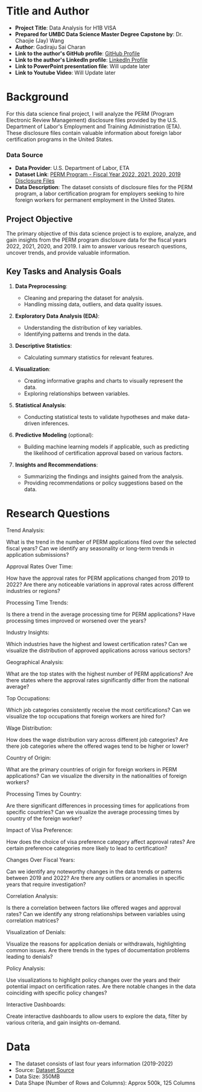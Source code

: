 # Title and Author

- **Project Title**: Data Analysis for H1B VISA
- **Prepared for UMBC Data Science Master Degree Capstone by**: Dr. Chaojie (Jay) Wang
- **Author**: Gadiraju Sai Charan
- **Link to the author's GitHub profile**: [GitHub Profile](https://github.com/Saicharan0297)
- **Link to the author's LinkedIn profile**: [LinkedIn Profile](https://www.linkedin.com/in/sai-charan-gadiraju/)
- **Link to PowerPoint presentation file**: Will update later 
- **Link to Youtube Video**: Will Update later

# Background

For this data science final project, I will analyze the PERM (Program Electronic Review Management) disclosure files provided by the U.S. Department of Labor's Employment and Training Administration (ETA). These disclosure files contain valuable information about foreign labor certification programs in the United States.

### Data Source
- **Data Provider**: U.S. Department of Labor, ETA
- **Dataset Link**: [PERM Program - Fiscal Year 2022, 2021, 2020, 2019 Disclosure Files](https://www.dol.gov/agencies/eta/foreign-labor/performance)
- **Data Description**: The dataset consists of disclosure files for the PERM program, a labor certification program for employers seeking to hire foreign workers for permanent employment in the United States.

## Project Objective

The primary objective of this data science project is to explore, analyze, and gain insights from the PERM program disclosure data for the fiscal years 2022, 2021, 2020, and 2019. I aim to answer various research questions, uncover trends, and provide valuable information.

## Key Tasks and Analysis Goals

1. **Data Preprocessing**: 
   - Cleaning and preparing the dataset for analysis.
   - Handling missing data, outliers, and data quality issues.
   
2. **Exploratory Data Analysis (EDA)**:
   - Understanding the distribution of key variables.
   - Identifying patterns and trends in the data.
   
3. **Descriptive Statistics**:
   - Calculating summary statistics for relevant features.
   
4. **Visualization**:
   - Creating informative graphs and charts to visually represent the data.
   - Exploring relationships between variables.
   
5. **Statistical Analysis**:
   - Conducting statistical tests to validate hypotheses and make data-driven inferences.
   
6. **Predictive Modeling** (optional):
   - Building machine learning models if applicable, such as predicting the likelihood of certification approval based on various factors.

7. **Insights and Recommendations**:
   - Summarizing the findings and insights gained from the analysis.
   - Providing recommendations or policy suggestions based on the data.

# Research Questions

Trend Analysis:

What is the trend in the number of PERM applications filed over the selected fiscal years?
Can we identify any seasonality or long-term trends in application submissions?

Approval Rates Over Time:

How have the approval rates for PERM applications changed from 2019 to 2022?
Are there any noticeable variations in approval rates across different industries or regions?

Processing Time Trends:

Is there a trend in the average processing time for PERM applications?
Have processing times improved or worsened over the years?

Industry Insights:

Which industries have the highest and lowest certification rates?
Can we visualize the distribution of approved applications across various sectors?

Geographical Analysis:

What are the top states with the highest number of PERM applications?
Are there states where the approval rates significantly differ from the national average?

Top Occupations:

Which job categories consistently receive the most certifications?
Can we visualize the top occupations that foreign workers are hired for?

Wage Distribution:

How does the wage distribution vary across different job categories?
Are there job categories where the offered wages tend to be higher or lower?

Country of Origin:

What are the primary countries of origin for foreign workers in PERM applications?
Can we visualize the diversity in the nationalities of foreign workers?

Processing Times by Country:

Are there significant differences in processing times for applications from specific countries?
Can we visualize the average processing times by country of the foreign worker?

Impact of Visa Preference:

How does the choice of visa preference category affect approval rates?
Are certain preference categories more likely to lead to certification?

Changes Over Fiscal Years:

Can we identify any noteworthy changes in the data trends or patterns between 2019 and 2022?
Are there any outliers or anomalies in specific years that require investigation?

Correlation Analysis:

Is there a correlation between factors like offered wages and approval rates?
Can we identify any strong relationships between variables using correlation matrices?

Visualization of Denials:

Visualize the reasons for application denials or withdrawals, highlighting common issues.
Are there trends in the types of documentation problems leading to denials?

Policy Analysis:

Use visualizations to highlight policy changes over the years and their potential impact on certification rates.
Are there notable changes in the data coinciding with specific policy changes?

Interactive Dashboards:

Create interactive dashboards to allow users to explore the data, filter by various criteria, and gain insights on-demand.

# Data

- The dataset consists of last four years information (2019-2022)
- Source: [Dataset Source](https://www.dol.gov/agencies/eta/foreign-labor/performance)
- Data Size: 350MB
- Data Shape (Number of Rows and Columns): Approx 500k, 125 Columns
